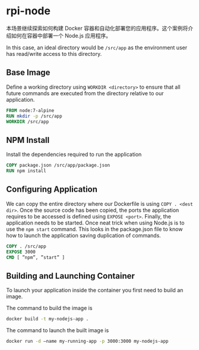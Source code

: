 rpi-node
======


本场景继续探索如何构建 Docker 容器和自动化部署您的应用程序。这个案例将介绍如何在容器中部署一个 Node.js 应用程序。

In this case, an ideal directory would be `/src/app` as the environment user has read/write access to this directory.


Base Image
--------------------

Define a working directory using `WORKDIR <directory>` to ensure that all future commands are executed from the directory relative to our application.

```Dockerfile
FROM node:7-alpine
RUN mkdir -p /src/app
WORKDIR /src/app
```
NPM Install
----------------------------------

Install the dependencies required to run the application

```Dockerfile
COPY package.json /src/app/package.json
RUN npm install
```


Configuring Application
----------------------------

We can copy the entire directory where our Dockerfile is using `COPY . <dest dir>`.
Once the source code has been copied, the ports the application requires to be accessed is
defined using `EXPOSE <port>`.
Finally, the application needs to be started. Once neat trick when using Node.js is to use the
`npm start` command. This looks in the package.json file to know how to launch the application
saving duplication of commands.

```Dockerfile
COPY . /src/app
EXPOSE 3000
CMD [ ”npm”, ”start” ]
```

Building and Launching Container
-----------------------------------

To launch your application inside the container you first need to build an image.

The command to build the image is

```bash
docker build -t my-nodejs-app .
```

The command to launch the built image is

```bash
docker run -d –name my-running-app -p 3000:3000 my-nodejs-app
```





